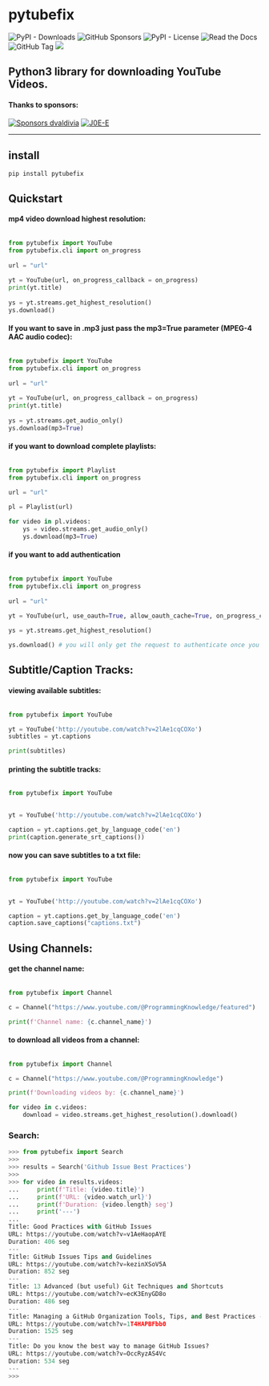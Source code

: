 # pytubefix

![PyPI - Downloads](https://img.shields.io/pypi/dm/pytubefix)
![GitHub Sponsors](https://img.shields.io/github/sponsors/juanbindez)
![PyPI - License](https://img.shields.io/pypi/l/pytubefix)
![Read the Docs](https://img.shields.io/readthedocs/pytubefix)
![GitHub Tag](https://img.shields.io/github/v/tag/JuanBindez/pytubefix?include_prereleases)
<a href="https://pypi.org/project/pytubefix/"><img src="https://img.shields.io/pypi/v/pytubefix" /></a>


## Python3 library for downloading YouTube Videos.

#### Thanks to sponsors:

[![Sponsors dvaldivia](https://img.shields.io/badge/sponsors-dvaldivia-blue)](https://github.com/dvaldivia)
[![J0E-E](https://img.shields.io/badge/sponsors-dvaldivia-blue)](https://github.com/J0E-E)

----------
## install

    pip install pytubefix


## Quickstart

#### mp4 video download highest resolution:

```python

from pytubefix import YouTube
from pytubefix.cli import on_progress
 
url = "url"
 
yt = YouTube(url, on_progress_callback = on_progress)
print(yt.title)
 
ys = yt.streams.get_highest_resolution()
ys.download()
```

#### If you want to save in .mp3 just pass the mp3=True parameter (MPEG-4 AAC audio codec):

```python

from pytubefix import YouTube
from pytubefix.cli import on_progress
 
url = "url"
 
yt = YouTube(url, on_progress_callback = on_progress)
print(yt.title)
 
ys = yt.streams.get_audio_only()
ys.download(mp3=True)
```

#### if you want to download complete playlists:

```python

from pytubefix import Playlist
from pytubefix.cli import on_progress
 
url = "url"

pl = Playlist(url)

for video in pl.videos:
    ys = video.streams.get_audio_only()
    ys.download(mp3=True)

```

#### if you want to add authentication

```python

from pytubefix import YouTube
from pytubefix.cli import on_progress
 
url = "url"

yt = YouTube(url, use_oauth=True, allow_oauth_cache=True, on_progress_callback = on_progress)
           
ys = yt.streams.get_highest_resolution()

ys.download() # you will only get the request to authenticate once you download

```

## Subtitle/Caption Tracks:

#### viewing available subtitles:

```python

from pytubefix import YouTube

yt = YouTube('http://youtube.com/watch?v=2lAe1cqCOXo')
subtitles = yt.captions

print(subtitles)

```

#### printing the subtitle tracks:

```python

from pytubefix import YouTube
 

yt = YouTube('http://youtube.com/watch?v=2lAe1cqCOXo')

caption = yt.captions.get_by_language_code('en')
print(caption.generate_srt_captions())

```

#### now you can save subtitles to a txt file:

```python

from pytubefix import YouTube
 

yt = YouTube('http://youtube.com/watch?v=2lAe1cqCOXo')

caption = yt.captions.get_by_language_code('en')
caption.save_captions("captions.txt")

```

## Using Channels:

#### get the channel name:

```python

from pytubefix import Channel

c = Channel("https://www.youtube.com/@ProgrammingKnowledge/featured")

print(f'Channel name: {c.channel_name}')

```

#### to download all videos from a channel:


```python

from pytubefix import Channel

c = Channel("https://www.youtube.com/@ProgrammingKnowledge")

print(f'Downloading videos by: {c.channel_name}')

for video in c.videos:
    download = video.streams.get_highest_resolution().download()

```

### Search:

```python
>>> from pytubefix import Search
>>> 
>>> results = Search('Github Issue Best Practices')
>>> 
>>> for video in results.videos:
...     print(f'Title: {video.title}')
...     print(f'URL: {video.watch_url}')
...     print(f'Duration: {video.length} seg')
...     print('---')
... 
Title: Good Practices with GitHub Issues
URL: https://youtube.com/watch?v=v1AeHaopAYE
Duration: 406 seg
---
Title: GitHub Issues Tips and Guidelines
URL: https://youtube.com/watch?v=kezinXSoV5A
Duration: 852 seg
---
Title: 13 Advanced (but useful) Git Techniques and Shortcuts
URL: https://youtube.com/watch?v=ecK3EnyGD8o
Duration: 486 seg
---
Title: Managing a GitHub Organization Tools, Tips, and Best Practices - Mark Matyas
URL: https://youtube.com/watch?v=1T4HAPBFbb0
Duration: 1525 seg
---
Title: Do you know the best way to manage GitHub Issues?
URL: https://youtube.com/watch?v=OccRyzAS4Vc
Duration: 534 seg
---
>>>


```

